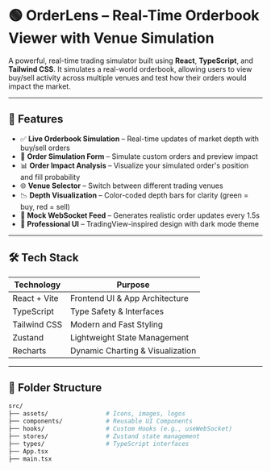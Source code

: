 # 🟢 OrderLens – Real-Time Orderbook Viewer with Venue Simulation

A powerful, real-time trading simulator built using **React**, **TypeScript**, and **Tailwind CSS**. It simulates a real-world orderbook, allowing users to view buy/sell activity across multiple venues and test how their orders would impact the market.

---

## 🚀 Features

- ✅ **Live Orderbook Simulation** – Real-time updates of market depth with buy/sell orders
- 🧪 **Order Simulation Form** – Simulate custom orders and preview impact
- 📊 **Order Impact Analysis** – Visualize your simulated order's position and fill probability
- 🌐 **Venue Selector** – Switch between different trading venues
- 📉 **Depth Visualization** – Color-coded depth bars for clarity (green = buy, red = sell)
- 🔌 **Mock WebSocket Feed** – Generates realistic order updates every 1.5s
- 🎨 **Professional UI** – TradingView-inspired design with dark mode theme

---

## 🛠️ Tech Stack

| Technology     | Purpose                         |
|----------------|----------------------------------|
| React + Vite   | Frontend UI & App Architecture   |
| TypeScript     | Type Safety & Interfaces         |
| Tailwind CSS   | Modern and Fast Styling          |
| Zustand        | Lightweight State Management     |
| Recharts       | Dynamic Charting & Visualization |

---

## 📂 Folder Structure

```bash
src/
├── assets/                # Icons, images, logos
├── components/            # Reusable UI Components
├── hooks/                 # Custom Hooks (e.g., useWebSocket)
├── stores/                # Zustand state management
├── types/                 # TypeScript interfaces
├── App.tsx
├── main.tsx
